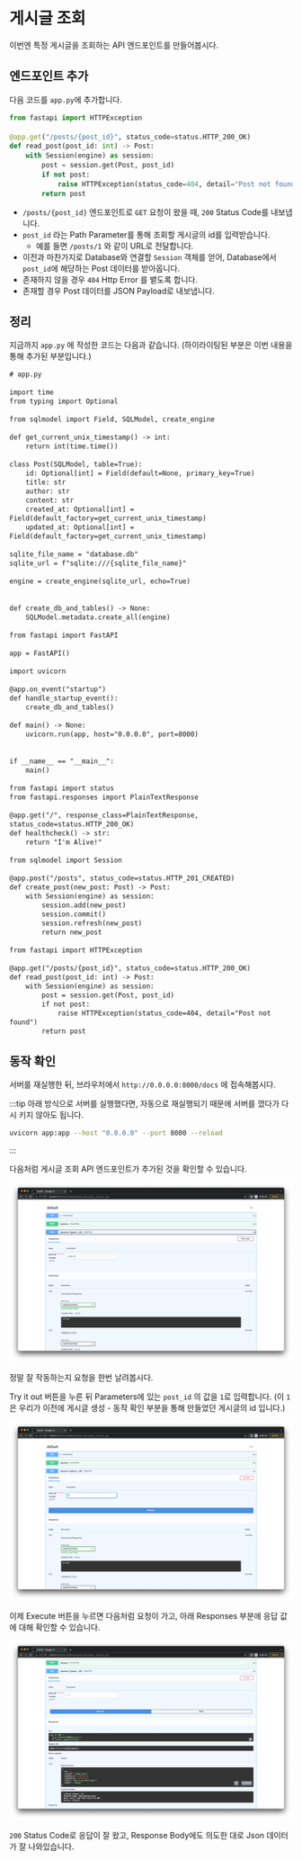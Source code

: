 # 게시글 조회
 
이번엔 특정 게시글을 조회하는 API 엔드포인트를 만들어봅시다.

## 엔드포인트 추가

다음 코드를 `app.py`에 추가합니다.

```python
from fastapi import HTTPException

@app.get("/posts/{post_id}", status_code=status.HTTP_200_OK)
def read_post(post_id: int) -> Post:
    with Session(engine) as session:
        post = session.get(Post, post_id)
        if not post:
            raise HTTPException(status_code=404, detail="Post not found")
        return post
```

- `/posts/{post_id}` 엔드포인트로 `GET` 요청이 왔을 때, `200` Status Code를 내보냅니다.
- `post_id` 라는 Path Parameter를 통해 조회할 게시글의 id를 입력받습니다.
  - 예를 들면 `/posts/1` 와 같이 URL로 전달합니다.
- 이전과 마찬가지로 Database와 연결할 `Session` 객체를 얻어, Database에서 `post_id`에 해당하는 Post 데이터를 받아옵니다.
- 존재하지 않을 경우 `404` Http Error 를 뱉도록 합니다.
- 존재할 경우 Post 데이터를 JSON Payload로 내보냅니다.

## 정리

지금까지 `app.py` 에 작성한 코드는 다음과 같습니다. (하이라이팅된 부분은 이번 내용을 통해 추가된 부분입니다.)

```python{62-70}
# app.py

import time
from typing import Optional

from sqlmodel import Field, SQLModel, create_engine

def get_current_unix_timestamp() -> int:
    return int(time.time())

class Post(SQLModel, table=True):
    id: Optional[int] = Field(default=None, primary_key=True)
    title: str
    author: str
    content: str
    created_at: Optional[int] = Field(default_factory=get_current_unix_timestamp)
    updated_at: Optional[int] = Field(default_factory=get_current_unix_timestamp)

sqlite_file_name = "database.db"
sqlite_url = f"sqlite:///{sqlite_file_name}"

engine = create_engine(sqlite_url, echo=True)


def create_db_and_tables() -> None:
    SQLModel.metadata.create_all(engine)

from fastapi import FastAPI    

app = FastAPI()

import uvicorn

@app.on_event("startup")
def handle_startup_event():
    create_db_and_tables()

def main() -> None:
    uvicorn.run(app, host="0.0.0.0", port=8000)


if __name__ == "__main__":
    main()
    
from fastapi import status
from fastapi.responses import PlainTextResponse

@app.get("/", response_class=PlainTextResponse, status_code=status.HTTP_200_OK)
def healthcheck() -> str:
    return "I'm Alive!"
    
from sqlmodel import Session

@app.post("/posts", status_code=status.HTTP_201_CREATED)
def create_post(new_post: Post) -> Post:
    with Session(engine) as session:
        session.add(new_post)
        session.commit()
        session.refresh(new_post)
        return new_post
        
from fastapi import HTTPException

@app.get("/posts/{post_id}", status_code=status.HTTP_200_OK)
def read_post(post_id: int) -> Post:
    with Session(engine) as session:
        post = session.get(Post, post_id)
        if not post:
            raise HTTPException(status_code=404, detail="Post not found")
        return post
```

## 동작 확인

서버를 재실행한 뒤, 브라우저에서 `http://0.0.0.0:8000/docs` 에 접속해봅시다.

:::tip
아래 방식으로 서버를 실행했다면, 자동으로 재실행되기 때문에 서버를 껐다가 다시 키지 않아도 됩니다.

```bash
uvicorn app:app --host "0.0.0.0" --port 8000 --reload
```
:::

다음처럼 게시글 조회 API 엔드포인트가 추가된 것을 확인할 수 있습니다.

![1.png](./1.png)

정말 잘 작동하는지 요청을 한번 날려봅시다.

Try it out 버튼을 누른 뒤 Parameters에 있는 `post_id` 의 값을 `1`로 입력합니다.
(이 `1`은 우리가 이전에 게시글 생성 - 동작 확인 부분을 통해 만들었던 게시글의 id 입니다.)

![2.png](./2.png)

이제 Execute 버튼을 누르면 다음처럼 요청이 가고, 아래 Responses 부분에 응답 값에 대해 확인할 수 있습니다.

![3.png](./3.png)

`200` Status Code로 응답이 잘 왔고, Response Body에도 의도한 대로 Json 데이터가 잘 나와있습니다.
